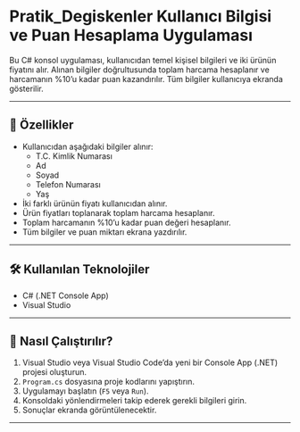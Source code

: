# Pratik_Degiskenler Kullanıcı Bilgisi ve Puan Hesaplama Uygulaması

Bu C# konsol uygulaması, kullanıcıdan temel kişisel bilgileri ve iki ürünün fiyatını alır. Alınan bilgiler doğrultusunda toplam harcama hesaplanır ve harcamanın %10’u kadar puan kazandırılır. Tüm bilgiler kullanıcıya ekranda gösterilir.

---

## 🧩 Özellikler

- Kullanıcıdan aşağıdaki bilgiler alınır:
  - T.C. Kimlik Numarası
  - Ad
  - Soyad
  - Telefon Numarası
  - Yaş
- İki farklı ürünün fiyatı kullanıcıdan alınır.
- Ürün fiyatları toplanarak toplam harcama hesaplanır.
- Toplam harcamanın %10’u kadar puan değeri hesaplanır.
- Tüm bilgiler ve puan miktarı ekrana yazdırılır.

---

## 🛠 Kullanılan Teknolojiler

- C# (.NET Console App)
- Visual Studio

---

## 🚀 Nasıl Çalıştırılır?

1. Visual Studio veya Visual Studio Code’da yeni bir Console App (.NET) projesi oluşturun.
2. `Program.cs` dosyasına proje kodlarını yapıştırın.
3. Uygulamayı başlatın (`F5` veya `Run`).
4. Konsoldaki yönlendirmeleri takip ederek gerekli bilgileri girin.
5. Sonuçlar ekranda görüntülenecektir.

---
